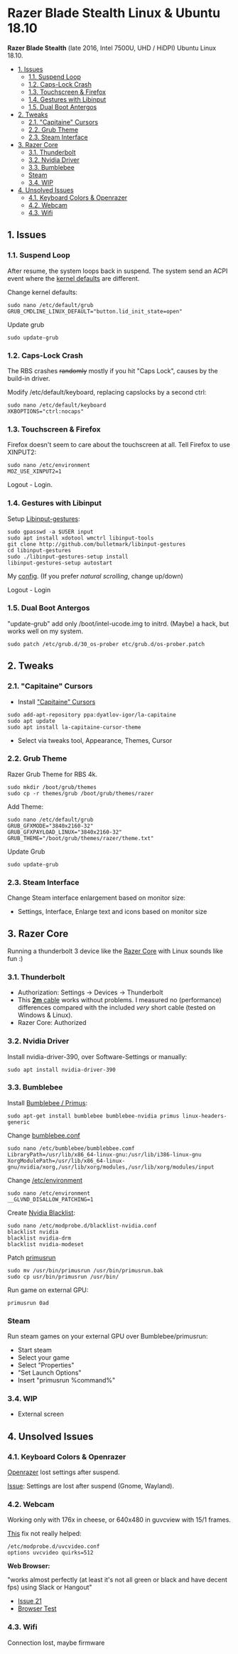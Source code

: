 # Razer Blade Stealth Linux & Ubuntu 18.10

**Razer Blade Stealth** (late 2016, Intel 7500U, UHD / HiDPI) Ubuntu Linux 18.10.

<!-- TOC depthFrom:2 -->

- [1. Issues](#1-issues)
  - [1.1. Suspend Loop](#11-suspend-loop)
  - [1.2. Caps-Lock Crash](#12-caps-lock-crash)
  - [1.3. Touchscreen & Firefox](#13-touchscreen--firefox)
  - [1.4. Gestures with Libinput](#14-gestures-with-libinput)
  - [1.5. Dual Boot Antergos](#15-dual-boot-antergos)
- [2. Tweaks](#2-tweaks)
  - [2.1. "Capitaine" Cursors](#21-capitaine-cursors)
  - [2.2. Grub Theme](#22-grub-theme)
  - [2.3. Steam Interface](#23-steam-interface)
- [3. Razer Core](#3-razer-core)
  - [3.1. Thunderbolt](#31-thunderbolt)
  - [3.2. Nvidia Driver](#32-nvidia-driver)
  - [3.3. Bumblebee](#33-bumblebee)
  - [Steam](#steam)
  - [3.4. WIP](#34-wip)
- [4. Unsolved Issues](#4-unsolved-issues)
  - [4.1. Keyboard Colors & Openrazer](#41-keyboard-colors--openrazer)
  - [4.2. Webcam](#42-webcam)
  - [4.3. Wifi](#43-wifi)

<!-- /TOC -->

## 1. Issues

### 1.1. Suspend Loop

After resume, the system loops back in suspend.
The system send an ACPI event where the [kernel defaults](https://patchwork.kernel.org/patch/9512307/) are different.

Change kernel defaults:

```shell
sudo nano /etc/default/grub
GRUB_CMDLINE_LINUX_DEFAULT="button.lid_init_state=open"
```

Update grub

```shell
sudo update-grub
```

### 1.2. Caps-Lock Crash

The RBS crashes ~~randomly~~ mostly if you hit "Caps Lock", causes by the build-in driver.

Modify /etc/default/keyboard, replacing capslocks by a second ctrl:

```shell
sudo nano /etc/default/keyboard
XKBOPTIONS="ctrl:nocaps"
```

### 1.3. Touchscreen & Firefox

Firefox doesn't seem to care about the touchscreen at all.
Tell Firefox to use XINPUT2:

```shell
sudo nano /etc/environment
MOZ_USE_XINPUT2=1
```

Logout - Login.

### 1.4. Gestures with Libinput

Setup [Libinput-gestures](https://github.com/bulletmark/libinput-gestures):

```shell
sudo gpasswd -a $USER input
sudo apt install xdotool wmctrl libinput-tools
git clone http://github.com/bulletmark/libinput-gestures
cd libinput-gestures
sudo ./libinput-gestures-setup install
libinput-gestures-setup autostart
```

My [config](config/libinput-gestures.conf).
(If you prefer _natural scrolling_, change up/down)

Logout - Login

### 1.5. Dual Boot Antergos

"update-grub" add only /boot/intel-ucode.img to initrd.
(Maybe) a hack, but works well on my system.

```shell
sudo patch /etc/grub.d/30_os-prober etc/grub.d/os-prober.patch
```

## 2. Tweaks

### 2.1. "Capitaine" Cursors

- Install ["Capitaine" Cursors](https://github.com/keeferrourke/capitaine-cursors)

```shell
sudo add-apt-repository ppa:dyatlov-igor/la-capitaine
sudo apt update
sudo apt install la-capitaine-cursor-theme
```

- Select via tweaks tool, Appearance, Themes, Cursor

### 2.2. Grub Theme

Razer Grub Theme for RBS 4k.

```shell
sudo mkdir /boot/grub/themes
sudo cp -r themes/grub /boot/grub/themes/razer
```

Add Theme:

```shell
sudo nano /etc/default/grub
GRUB_GFXMODE="3840x2160-32"
GRUB_GFXPAYLOAD_LINUX="3840x2160-32"
GRUB_THEME="/boot/grub/themes/razer/theme.txt"
```

Update Grub

```shell
sudo update-grub
```

### 2.3. Steam Interface

Change Steam interface enlargement based on monitor size:

- Settings, Interface, Enlarge text and icons based on monitor size

## 3. Razer Core

Running a thunderbolt 3 device like the [Razer Core](https://www.razerzone.com/gaming-laptops/razer-core-v2) with Linux sounds like fun :)

### 3.1. Thunderbolt

- Authorization: Settings -> Devices -> Thunderbolt
- This [**2m** cable](https://www.amazon.de/CalDigit-Thunderbolt-3-Kabel-Zertifiziert-Typ-C-kompatibel/dp/B01N4MFG7J/) works without problems. I measured no (performance) differences compared with the included _very_ short cable (tested on Windows & Linux).
- Razer Core: Authorized

### 3.2. Nvidia Driver

Install nvidia-driver-390, over Software-Settings or manually:

```shell
sudo apt install nvidia-driver-390
```

### 3.3. Bumblebee

Install [Bumblebee / Primus](https://wiki.ubuntu.com/Bumblebee#Installation):

```shell
sudo apt-get install bumblebee bumblebee-nvidia primus linux-headers-generic
```

Change [bumblebee.conf](https://askubuntu.com/questions/1029169/bumblebee-doesnt-work-on-ubuntu-18-04/1042950#1042950)

```shell
sudo nano /etc/bumblebee/bumblebbee.comf
LibraryPath=/usr/lib/x86_64-linux-gnu:/usr/lib/i386-linux-gnu
XorgModulePath=/usr/lib/x86_64-linux-gnu/nvidia/xorg,/usr/lib/xorg/modules,/usr/lib/xorg/modules/input
```

Change [/etc/environment](https://askubuntu.com/questions/1029169/bumblebee-doesnt-work-on-ubuntu-18-04/1042950#1042950)

```shell
sudo nano /etc/environment
__GLVND_DISALLOW_PATCHING=1
```

Create [Nvidia Blacklist](https://askubuntu.com/questions/1029169/bumblebee-doesnt-work-on-ubuntu-18-04/1042950#1042950):

```shell
sudo nano /etc/modprobe.d/blacklist-nvidia.conf
blacklist nvidia
blacklist nvidia-drm
blacklist nvidia-modeset
```

Patch [primusrun](https://github.com/Bumblebee-Project/Bumblebee/issues/951#issuecomment-379512353)

```shell
sudo mv /usr/bin/primusrun /usr/bin/primusrun.bak
sudo cp usr/bin/primusrun /usr/bin/
```

Run game on external GPU:

```shell
primusrun 0ad
```

### Steam

Run steam games on your external GPU over Bumblebee/primusrun:

- Start steam
- Select your game
- Select "Properties"
- "Set Launch Options"
- Insert "primusrun %command%"

### 3.4. WIP

- External screen

## 4. Unsolved Issues

### 4.1. Keyboard Colors & Openrazer

[Openrazer](https://openrazer.github.io/) lost settings after suspend.

[Issue](https://github.com/openrazer/openrazer/issues/342): Settings are lost after suspend (Gnome, Wayland).

### 4.2. Webcam

Working only with 176x in cheese, or 640x480 in guvcview with 15/1 frames.

[This](https://wiki.archlinux.org/index.php/Razer_Blade#Webcam) fix not really helped:

```shell
/etc/modprobe.d/uvcvideo.conf
options uvcvideo quirks=512
```

**Web Browser:**

"works almost perfectly (at least it's not all green or black and have decent fps) using Slack or Hangout"

- [Issue 21](https://github.com/rolandguelle/razer-blade-stealth-linux/issues/21)
- [Browser Test](https://www.cam-recorder.com/)

### 4.3. Wifi

Connection lost, maybe firmware